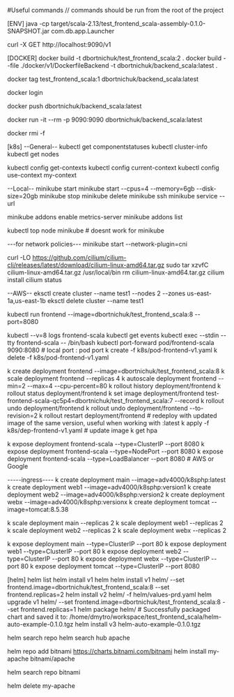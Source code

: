 #Useful commands
// commands should be run from the root of the project

[ENV]
java -cp target/scala-2.13/test_frontend_scala-assembly-0.1.0-SNAPSHOT.jar com.db.app.Launcher

curl -X GET  http://localhost:9090/v1

[DOCKER]
docker build -t dbortnichuk/test_frontend_scala:2 .
docker build --file ./docker/v1/DockerfileBackend -t dbortnichuk/backend_scala:latest .

docker tag  test_frontend_scala:1 dbortnichuk/backend_scala:latest

docker login

docker push dbortnichuk/backend_scala:latest

docker run -it --rm -p 9090:9090 dbortnichuk/backend_scala:latest

docker rmi <id> -f

[k8s]
--General--
kubectl get componentstatuses
kubectl cluster-info
kubectl get nodes

kubectl config get-contexts
kubectl config current-context
kubectl config use-context my-context

--Local--
minikube start
minikube start --cpus=4 --memory=6gb --disk-size=20gb
minikube stop
minikube delete
minikube ssh
minikube service <name> --url

minikube addons enable metrics-server
minikube addons list

kubectl top node minikube # doesnt work for minikube

---for network policies---
minikube start --network-plugin=cni

curl -LO https://github.com/cilium/cilium-cli/releases/latest/download/cilium-linux-amd64.tar.gz
sudo tar xzvfC cilium-linux-amd64.tar.gz /usr/local/bin
rm cilium-linux-amd64.tar.gz
cilium install
cilium status

--AWS--
eksctl create cluster --name test1 --nodes 2 --zones us-east-1a,us-east-1b
eksctl delete cluster --name test1


kubectl run frontend --image=dbortnichuk/test_frontend_scala:8 --port=8080

kubectl --v=8 logs frontend-scala
kubectl get events
kubectl exec --stdin --tty frontend-scala -- /bin/bash
kubectl port-forward pod/frontend-scala 9090:8080  # local port : pod port
k create -f k8s/pod-frontend-v1.yaml
k delete -f k8s/pod-frontend-v1.yaml

k create deployment frontend --image=dbortnichuk/test_frontend_scala:8
k scale deployment frontend --replicas 4
k autoscale deployment frontend --min=2 --max=4 --cpu-percent=80
k rollout history deployment/frontend
k rollout status deployment/frontend
k set image deployment/frontend test-frontend-scala-qc5p4=dbortnichuk/test_frontend_scala:7 --record
k rollout undo deployment/frontend
k rollout undo deployment/frontend --to-revision=2
k rollout restart deployment/frontend # redeploy with updated image of the same version, useful when working with :latest
k apply -f k8s/dep-frontend-v1.yaml # update image
k get hpa


k expose deployment frontend-scala --type=ClusterIP --port 8080
k expose deployment frontend-scala --type=NodePort --port 8080
k expose deployment frontend-scala --type=LoadBalancer --port 8080 # AWS or Google

-----ingress----
k create deployment main --image=adv4000/k8sphp:latest
k create deployment web1 --image=adv4000/k8sphp:version1
k create deployment web2 --image=adv4000/k8sphp:version2
k create deployment webx --image=adv4000/k8sphp:versionx
k create deployment tomcat --image=tomcat:8.5.38

k scale deployment main --replicas 2
k scale deployment web1 --replicas 2
k scale deployment web2 --replicas 2
k scale deployment webx --replicas 2

k expose deployment main --type=ClusterIP --port 80
k expose deployment web1 --type=ClusterIP --port 80
k expose deployment web2 --type=ClusterIP --port 80
k expose deployment webx --type=ClusterIP --port 80
k expose deployment tomcat --type=ClusterIP --port 8080

[helm]
helm list
helm install v1 helm
helm install v1 helm/ --set frontend.image=dbortnichuk/test_frontend_scala:8 --set frontend.replicas=2
helm install v2 helm/ -f helm/values-prd.yaml
helm upgrade v1 helm/ --set frontend.image=dbortnichuk/test_frontend_scala:8 --set frontend.replicas=1
helm package helm/ # Successfully packaged chart and saved it to: /home/dmytro/workspace/test_frontend_scala/helm-auto-example-0.1.0.tgz
helm install v3 helm-auto-example-0.1.0.tgz

helm search repo
helm search hub apache

helm repo add bitnami https://charts.bitnami.com/bitnami
helm install my-apache bitnami/apache

helm search repo bitnami

helm delete my-apache


